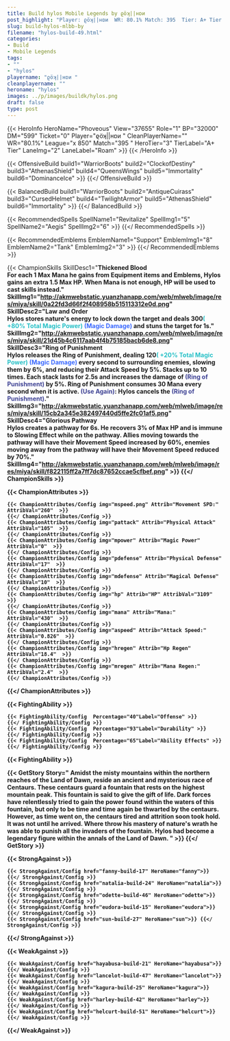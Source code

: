 ```yaml
---
title: Build hylos Mobile Legends by ϱöʞ||нɒи 
post_highlight: "Player: ϱöʞ||нɒи  WR: 80.1% Match: 395  Tier: A+ Tier Lane: Roam"
slug: build-hylos-mlbb-by
filename: "hylos-build-49.html"
categories: 
- Build 
- Mobile Legends
tags: 
- ""
- "hylos"
playername: "ϱöʞ||нɒи "
cleanplayername: ""
heroname: "hylos"
images: ../p/images/buildk/hylos.png
draft: false
type: post
---
```


{{< HeroInfo HeroName="Phoveous" View="37655" Role="1" BP="32000" DM="599" Ticket="0" Player="ϱöʞ||нɒи " CleanPlayerName="" WR="80.1%" League="x 850" Match="395 " HeroTier="3" TierLabel="A+ Tier" LaneImg="2" LaneLabel="Roam" >}} {{< /HeroInfo >}}
 
{{< OffensiveBuild build1="WarriorBoots"  build2="ClockofDestiny" build3="AthenasShield" build4="QueensWings" build5="Immortality" build6="DominanceIce" >}} {{</ OffensiveBuild >}}  

{{< BalancedBuild build1="WarriorBoots"  build2="AntiqueCuirass" build3="CursedHelmet" build4="TwilightArmor" build5="AthenasShield" build6="Immortality" >}} {{</ BalancedBuild >}}  

{{< RecommendedSpells SpellName1="Revitalize" SpellImg1="5" SpellName2="Aegis" SpellImg2="6" >}} {{</ RecommendedSpells >}}   

{{< RecommendedEmblems EmblemName1="Support" EmblemImg1="8" EmblemName2="Tank" EmblemImg2="3" >}} {{</ RecommendedEmblems >}}   

{{< ChampionSkills SkillDesc1="<b>Thickened Blood<br>For each 1 Max Mana he gains from Equipment items and Emblems, Hylos gains an extra 1.5 Max HP. When Mana is not enough, HP will be used to cast skills instead." SkillImg1="http://akmwebstatic.yuanzhanapp.com/web/mlweb/image/res/miya/skill/0a22fd3d66f2f408958b515113312e0d.png"  SkillDesc2="<b>Law and Order<br>Hylos stores nature's energy to lock down the target and deals 300<font color='#27C0C7'>( +80% Total Magic Power)</font> <font color='#3B69FF'>(Magic Damage)</font> and stuns the target for 1s." SkillImg2="http://akmwebstatic.yuanzhanapp.com/web/mlweb/image/res/miya/skill/21d45b4c6117aab4f4b75185bacb6de8.png"  SkillDesc3="<b>Ring of Punishment<br>Hylos releases the Ring of Punishment, dealing 120<font color='#27C0C7'>( +20% Total Magic Power)</font> <font color='#3B69FF'>(Magic Damage)</font> every second to surrounding enemies, slowing them by 6%, and reducing their Attack Speed by 5%. Stacks up to 10 times. Each stack lasts for 2.5s and increases the damage of <font color='#404495'>(Ring of Punishment)</font> by 5%. Ring of Punishment consumes 30 Mana every second when it is active. <font color='#404495'>(Use Again)</font>: Hylos cancels the <font color='#404495'>(Ring of Punishment)</font>." SkillImg3="http://akmwebstatic.yuanzhanapp.com/web/mlweb/image/res/miya/skill/15cb2a345e382497440d5ffe2fc01af5.png"  SkillDesc4="<b>Glorious Pathway<br>Hylos creates a pathway for 6s. He recovers 3% of Max HP and is immune to Slowing Effect while on the pathway. Allies moving towards the pathway will have their Movement Speed increased by 60%, enemies moving away from the pathway will have their Movement Speed reduced by 70%." SkillImg4="http://akmwebstatic.yuanzhanapp.com/web/mlweb/image/res/miya/skill/f822115ff2a7ff7dc87652ccae5cfbef.png"  >}} {{</ ChampionSkills >}}
	

{{< ChampionAttributes >}}

	{{< ChampionAttributes/Config img="mspeed.png" Attrib="Movement SPD:" AttribVal="260"  >}} 
	{{</ ChampionAttributes/Config >}}
	{{< ChampionAttributes/Config img="pattack" Attrib="Physical Attack" AttribVal="105"  >}} 
	{{</ ChampionAttributes/Config >}}
	{{< ChampionAttributes/Config img="mpower" Attrib="Magic Power" AttribVal="0"  >}} 
	{{</ ChampionAttributes/Config >}}
	{{< ChampionAttributes/Config img="pdefense" Attrib="Physical Defense" AttribVal="17"  >}} 
	{{</ ChampionAttributes/Config >}}
	{{< ChampionAttributes/Config img="mdefense" Attrib="Magical Defense" AttribVal="10"  >}} 
	{{</ ChampionAttributes/Config >}}
	{{< ChampionAttributes/Config img="hp" Attrib="HP" AttribVal="3109"  >}} 
	{{</ ChampionAttributes/Config >}}
	{{< ChampionAttributes/Config img="mana" Attrib="Mana:" AttribVal="430"  >}} 
	{{</ ChampionAttributes/Config >}}
	{{< ChampionAttributes/Config img="aspeed" Attrib="Attack Speed:" AttribVal="0.826"  >}} 
	{{</ ChampionAttributes/Config >}}
	{{< ChampionAttributes/Config img="hregen" Attrib="Hp Regen" AttribVal="18.4"  >}} 
	{{</ ChampionAttributes/Config >}}
	{{< ChampionAttributes/Config img="mregen" Attrib="Mana Regen:" AttribVal="2.4"  >}} 
	{{</ ChampionAttributes/Config >}}
	
	
{{</ ChampionAttributes >}}


{{< FightingAbility >}}

	{{< FightingAbility/Config  Percentage="40"Label="Offense" >}} 
	{{</ FightingAbility/Config >}}		
	{{< FightingAbility/Config  Percentage="93"Label="Durability" >}} 
	{{</ FightingAbility/Config >}}
	{{< FightingAbility/Config  Percentage="65"Label="Ability Effects" >}} 
	{{</ FightingAbility/Config >}}
	
{{< FightingAbility >}}

{{< GetStory Story=" Amidst the misty mountains within the northern reaches of the Land of Dawn, reside an ancient and mysterious race of Centaurs. These centaurs guard a fountain that rests on the highest mountain peak. This fountain is said to give the gift of life. Dark forces have relentlessly tried to gain the power found within the waters of this fountain, but only to be time and time again be thwarted by the centaurs. However, as time went on, the centaurs tired and attrition soon took hold. It was not until he arrived. Where throw his mastery of nature\'s wrath he was able to punish all the invaders of the fountain. Hylos had become a legendary figure within the annals of the Land of Dawn. " >}}  {{</ GetStory >}}

{{< StrongAgainst >}}

	{{< StrongAgainst/Config href="fanny-build-17" HeroName="fanny">}} {{</ StrongAgainst/Config >}}
	{{< StrongAgainst/Config href="natalia-build-24" HeroName="natalia">}} {{</ StrongAgainst/Config >}}
	{{< StrongAgainst/Config href="odette-build-46" HeroName="odette">}} {{</ StrongAgainst/Config >}}
	{{< StrongAgainst/Config href="eudora-build-15" HeroName="eudora">}} {{</ StrongAgainst/Config >}}
	{{< StrongAgainst/Config href="sun-build-27" HeroName="sun">}} {{</ StrongAgainst/Config >}}
	
{{</ StrongAgainst >}}

{{< WeakAgainst >}}

	{{< WeakAgainst/Config href="hayabusa-build-21" HeroName="hayabusa">}} {{</ WeakAgainst/Config >}}
	{{< WeakAgainst/Config href="lancelot-build-47" HeroName="lancelot">}} {{</ WeakAgainst/Config >}}
	{{< WeakAgainst/Config href="kagura-build-25" HeroName="kagura">}} {{</ WeakAgainst/Config >}}
	{{< WeakAgainst/Config href="harley-build-42" HeroName="harley">}} {{</ WeakAgainst/Config >}}
	{{< WeakAgainst/Config href="helcurt-build-51" HeroName="helcurt">}} {{</ WeakAgainst/Config >}}
	
{{</ WeakAgainst >}}

